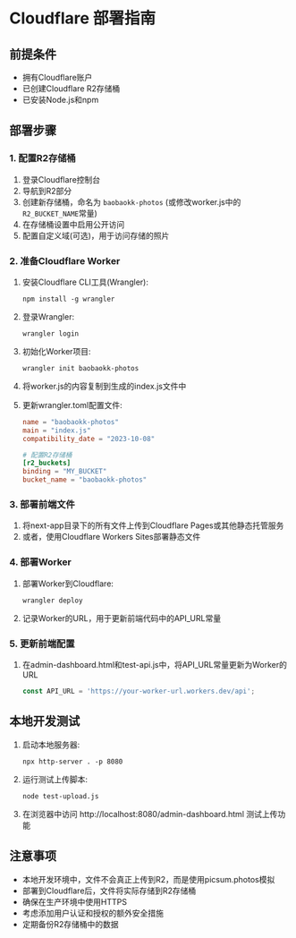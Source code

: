# Cloudflare 部署指南

## 前提条件
- 拥有Cloudflare账户
- 已创建Cloudflare R2存储桶
- 已安装Node.js和npm

## 部署步骤

### 1. 配置R2存储桶
1. 登录Cloudflare控制台
2. 导航到R2部分
3. 创建新存储桶，命名为 `baobaokk-photos` (或修改worker.js中的`R2_BUCKET_NAME`常量)
4. 在存储桶设置中启用公开访问
5. 配置自定义域(可选)，用于访问存储的照片

### 2. 准备Cloudflare Worker
1. 安装Cloudflare CLI工具(Wrangler):
   ```
   npm install -g wrangler
   ```

2. 登录Wrangler:
   ```
   wrangler login
   ```

3. 初始化Worker项目:
   ```
   wrangler init baobaokk-photos
   ```

4. 将worker.js的内容复制到生成的index.js文件中

5. 更新wrangler.toml配置文件:
   ```toml
   name = "baobaokk-photos"
   main = "index.js"
   compatibility_date = "2023-10-08"

   # 配置R2存储桶
   [r2_buckets]
   binding = "MY_BUCKET"
   bucket_name = "baobaokk-photos"
   ```

### 3. 部署前端文件
1. 将next-app目录下的所有文件上传到Cloudflare Pages或其他静态托管服务
2. 或者，使用Cloudflare Workers Sites部署静态文件

### 4. 部署Worker
1. 部署Worker到Cloudflare:
   ```
   wrangler deploy
   ```

2. 记录Worker的URL，用于更新前端代码中的API_URL常量

### 5. 更新前端配置
1. 在admin-dashboard.html和test-api.js中，将API_URL常量更新为Worker的URL
   ```javascript
   const API_URL = 'https://your-worker-url.workers.dev/api';
   ```

## 本地开发测试
1. 启动本地服务器:
   ```
   npx http-server . -p 8080
   ```

2. 运行测试上传脚本:
   ```
   node test-upload.js
   ```

3. 在浏览器中访问 http://localhost:8080/admin-dashboard.html 测试上传功能

## 注意事项
- 本地开发环境中，文件不会真正上传到R2，而是使用picsum.photos模拟
- 部署到Cloudflare后，文件将实际存储到R2存储桶
- 确保在生产环境中使用HTTPS
- 考虑添加用户认证和授权的额外安全措施
- 定期备份R2存储桶中的数据